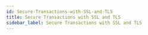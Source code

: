 ```yaml
---
id: Secure-Transactions-with-SSL-and-TLS
title: Secure Transactions with SSL and TLS
sidebar_label: Secure Transactions with SSL and TLS
---
```



#

